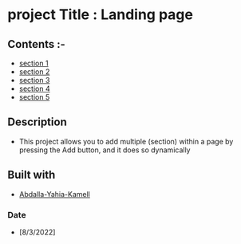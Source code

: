 # project Title : Landing page

## Contents :-

- [section 1](#1-section)
- [section 2](#2-section)
- [section 3](#3-section)
- [section 4](#4-section)
- [section 5](#5-section)

## Description

- This project allows you to add multiple (section) within a page by pressing the Add button, and it does so dynamically

## Built with

- [Abdalla-Yahia-Kamell](abdalla_y2007@yahoo.com)

### Date

- [8/3/2022]
